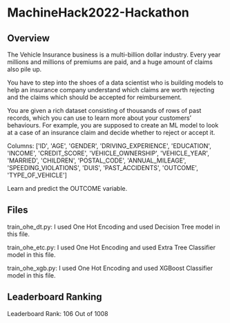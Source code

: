 # MachineHack2022-Hackathon


## Overview

The Vehicle Insurance business is a multi-billion dollar industry. Every year millions and millions of premiums are paid, and a huge amount of claims also pile up. 

You have to step into the shoes of a data scientist who is building models to help an insurance company understand which claims are worth rejecting and the claims which should be accepted for reimbursement. 

You are given a rich dataset consisting of thousands of rows of past records, which you can use to learn more about your customers’ behaviours. For example, you are supposed to create an ML model to look at a case of an insurance claim and decide whether to reject or accept it. 

Columns: ['ID', 'AGE', 'GENDER', 'DRIVING_EXPERIENCE', 'EDUCATION', 'INCOME',
          'CREDIT_SCORE', 'VEHICLE_OWNERSHIP', 'VEHICLE_YEAR', 'MARRIED',
          'CHILDREN', 'POSTAL_CODE', 'ANNUAL_MILEAGE', 'SPEEDING_VIOLATIONS',
          'DUIS', 'PAST_ACCIDENTS', 'OUTCOME', 'TYPE_OF_VEHICLE']

 Learn and predict the OUTCOME variable.
 
 
 
 ## Files
 
 train_ohe_dt.py: I used One Hot Encoding and used Decision Tree model in this file.
 
 train_ohe_etc.py: I used One Hot Encoding and used Extra Tree Classifier model in this file.

 train_ohe_xgb.py: I used One Hot Encoding and used XGBoost Classifier model in this file.


## Leaderboard Ranking

Leaderboard Rank: 106 Out of 1008
